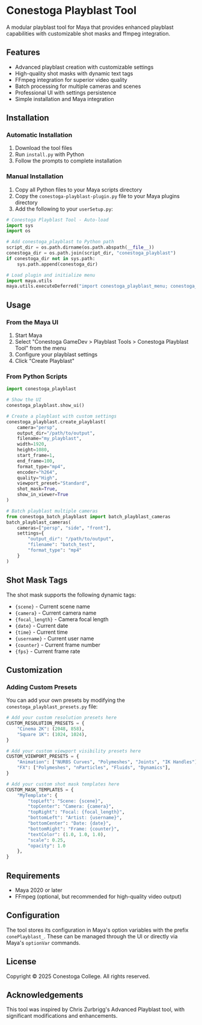 # Conestoga Playblast Tool

A modular playblast tool for Maya that provides enhanced playblast capabilities with customizable shot masks and ffmpeg integration.

## Features

- Advanced playblast creation with customizable settings
- High-quality shot masks with dynamic text tags
- FFmpeg integration for superior video quality
- Batch processing for multiple cameras and scenes
- Professional UI with settings persistence
- Simple installation and Maya integration

## Installation

### Automatic Installation

1. Download the tool files
2. Run `install.py` with Python
3. Follow the prompts to complete installation

### Manual Installation

1. Copy all Python files to your Maya scripts directory
2. Copy the `conestoga-playblast-plugin.py` file to your Maya plugins directory
3. Add the following to your `userSetup.py`:

```python
# Conestoga Playblast Tool - Auto-load
import sys
import os

# Add conestoga_playblast to Python path
script_dir = os.path.dirname(os.path.abspath(__file__))
conestoga_dir = os.path.join(script_dir, "conestoga_playblast")
if conestoga_dir not in sys.path:
    sys.path.append(conestoga_dir)

# Load plugin and initialize menu
import maya.utils
maya.utils.executeDeferred("import conestoga_playblast_menu; conestoga_playblast_menu.initialize()")
```

## Usage

### From the Maya UI

1. Start Maya
2. Select "Conestoga GameDev > Playblast Tools > Conestoga Playblast Tool" from the menu
3. Configure your playblast settings
4. Click "Create Playblast"

### From Python Scripts

```python
import conestoga_playblast

# Show the UI
conestoga_playblast.show_ui()

# Create a playblast with custom settings
conestoga_playblast.create_playblast(
    camera="persp",
    output_dir="/path/to/output",
    filename="my_playblast",
    width=1920,
    height=1080,
    start_frame=1,
    end_frame=100,
    format_type="mp4",
    encoder="h264",
    quality="High",
    viewport_preset="Standard",
    shot_mask=True,
    show_in_viewer=True
)

# Batch playblast multiple cameras
from conestoga_batch_playblast import batch_playblast_cameras
batch_playblast_cameras(
    cameras=["persp", "side", "front"],
    settings={
        "output_dir": "/path/to/output",
        "filename": "batch_test",
        "format_type": "mp4"
    }
)
```

## Shot Mask Tags

The shot mask supports the following dynamic tags:

- `{scene}` - Current scene name
- `{camera}` - Current camera name
- `{focal_length}` - Camera focal length
- `{date}` - Current date
- `{time}` - Current time
- `{username}` - Current user name
- `{counter}` - Current frame number
- `{fps}` - Current frame rate

## Customization

### Adding Custom Presets

You can add your own presets by modifying the `conestoga_playblast_presets.py` file:

```python
# Add your custom resolution presets here
CUSTOM_RESOLUTION_PRESETS = {
    "Cinema 2K": (2048, 858),
    "Square 1K": (1024, 1024),
}

# Add your custom viewport visibility presets here
CUSTOM_VIEWPORT_PRESETS = {
    "Animation": ["NURBS Curves", "Polymeshes", "Joints", "IK Handles"],
    "FX": ["Polymeshes", "nParticles", "Fluids", "Dynamics"],
}

# Add your custom shot mask templates here
CUSTOM_MASK_TEMPLATES = {
    "MyTemplate": {
        "topLeft": "Scene: {scene}",
        "topCenter": "Camera: {camera}",
        "topRight": "Focal: {focal_length}",
        "bottomLeft": "Artist: {username}",
        "bottomCenter": "Date: {date}",
        "bottomRight": "Frame: {counter}",
        "textColor": (1.0, 1.0, 1.0),
        "scale": 0.25,
        "opacity": 1.0
    },
}
```

## Requirements

- Maya 2020 or later
- FFmpeg (optional, but recommended for high-quality video output)

## Configuration

The tool stores its configuration in Maya's option variables with the prefix `conePlayblast_`. These can be managed through the UI or directly via Maya's `optionVar` commands.

## License

Copyright © 2025 Conestoga College. All rights reserved.

## Acknowledgements

This tool was inspired by Chris Zurbrigg's Advanced Playblast tool, with significant modifications and enhancements.
